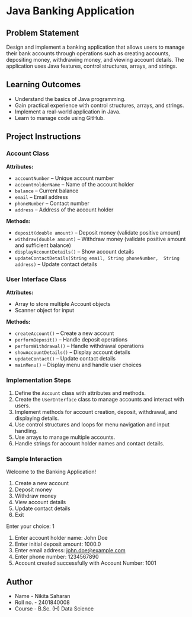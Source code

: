 # Java Banking Application

## Problem Statement
Design and implement a banking application that allows users to manage their bank accounts through operations such as creating accounts, depositing money, withdrawing money, and viewing account details. The application uses Java features, control structures, arrays, and strings.

## Learning Outcomes
- Understand the basics of Java programming.  
- Gain practical experience with control structures, arrays, and strings.  
- Implement a real-world application in Java.  
- Learn to manage code using GitHub.  

## Project Instructions

### Account Class
**Attributes:**  
- `accountNumber` – Unique account number  
- `accountHolderName` – Name of the account holder  
- `balance` – Current balance  
- `email` – Email address  
- `phoneNumber` – Contact number
-  `address` – Address of the account holder   

**Methods:**  
- `deposit(double amount)` – Deposit money (validate positive amount)  
- `withdraw(double amount)` – Withdraw money (validate positive amount and sufficient balance)  
- `displayAccountDetails()` – Show account details  
- `updateContactDetails(String email, String phoneNumber,  String address)` – Update contact details  

### User Interface Class
**Attributes:**  
- Array to store multiple Account objects  
- Scanner object for input  

**Methods:**  
- `createAccount()` – Create a new account  
- `performDeposit()` – Handle deposit operations  
- `performWithdrawal()` – Handle withdrawal operations  
- `showAccountDetails()` – Display account details  
- `updateContact()` – Update contact details  
- `mainMenu()` – Display menu and handle user choices  

### Implementation Steps
1. Define the `Account` class with attributes and methods.  
2. Create the `UserInterface` class to manage accounts and interact with users.  
3. Implement methods for account creation, deposit, withdrawal, and displaying details.  
4. Use control structures and loops for menu navigation and input handling.  
5. Use arrays to manage multiple accounts.  
6. Handle strings for account holder names and contact details.  

### Sample Interaction
Welcome to the Banking Application!
1. Create a new account
2. Deposit money
3. Withdraw money
4. View account details
5. Update contact details
6. Exit

Enter your choice: 1
1. Enter account holder name: John Doe
2. Enter initial deposit amount: 1000.0
3. Enter email address: john.doe@example.com
4. Enter phone number: 1234567890
5. Account created successfully with Account Number: 1001


## Author
- Name - Nikita Saharan
- Roll no. - 2401840008
- Course - B.Sc. (H) Data Science 


